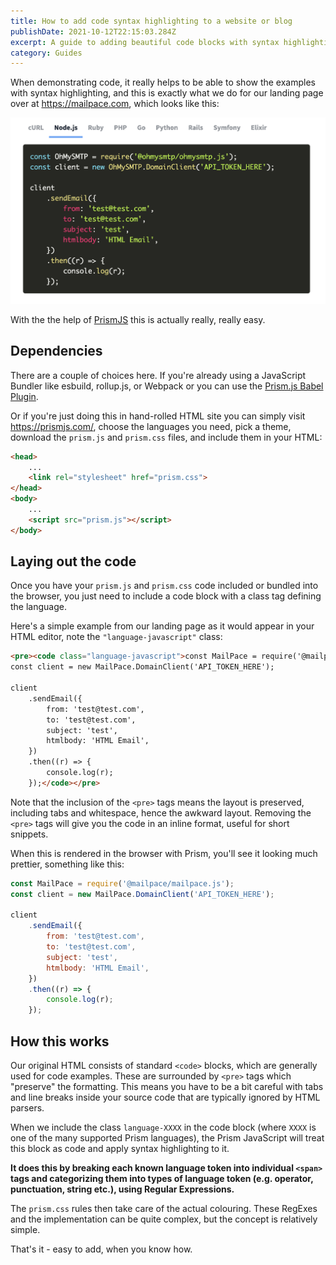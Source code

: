 ```yaml
---
title: How to add code syntax highlighting to a website or blog
publishDate: 2021-10-12T22:15:03.284Z
excerpt: A guide to adding beautiful code blocks with syntax highlighting to a website, application or blog
category: Guides
---
```


When demonstrating code, it really helps to be able to show the examples with syntax highlighting, and this is exactly what we do for our landing page over at https://mailpace.com, which looks like this:

![An example of code syntax highlighting](../../assets/images/blog/code-syntax-highlighting-example.png)

With the the help of [PrismJS](https://prismjs.com/) this is actually really, really easy.

## Dependencies

There are a couple of choices here. If you're already using a JavaScript Bundler like esbuild, rollup.js, or Webpack or you can use the [Prism.js Babel Plugin](https://github.com/mAAdhaTTah/babel-plugin-prismjs).

Or if you're just doing this in hand-rolled HTML site you can simply visit https://prismjs.com/, choose the languages you need, pick a theme, download the `prism.js` and `prism.css` files, and include them in your HTML:

```html
<head>
    ...
    <link rel="stylesheet" href="prism.css">
</head>
<body>
    ...
    <script src="prism.js"></script>
</body>
```

## Laying out the code 

Once you have your `prism.js` and `prism.css` code included or bundled into the browser, you just need to include a code block with a class tag defining the language. 

Here's a simple example from our landing page as it would appear in your HTML editor, note the `"language-javascript"` class:

```html
<pre><code class="language-javascript">const MailPace = require('@mailpace/mailpace.js');
const client = new MailPace.DomainClient('API_TOKEN_HERE');

client
	.sendEmail({
		from: 'test@test.com',
		to: 'test@test.com',
		subject: 'test',
		htmlbody: 'HTML Email',
	})
	.then((r) => {
		console.log(r);
	});</code></pre>
```

Note that the inclusion of the `<pre>` tags means the layout is preserved, including tabs and whitespace, hence the awkward layout. Removing the `<pre>` tags will give you the code in an inline format, useful for short snippets.

When this is rendered in the browser with Prism, you'll see it looking much prettier, something like this:

```js
const MailPace = require('@mailpace/mailpace.js');
const client = new MailPace.DomainClient('API_TOKEN_HERE');

client
	.sendEmail({
		from: 'test@test.com',
		to: 'test@test.com',
		subject: 'test',
		htmlbody: 'HTML Email',
	})
	.then((r) => {
		console.log(r);
	});
```

## How this works

Our original HTML consists of standard `<code>` blocks, which are generally used for code examples. These are surrounded by `<pre>` tags which "preserve" the formatting. This means you have to be a bit careful with tabs and line breaks inside your source code that are typically ignored by HTML parsers.

When we include the class `language-XXXX` in the code block (where `XXXX` is one of the many supported Prism languages), the Prism JavaScript will treat this block as code and apply syntax highlighting to it. 

**It does this by breaking each known language token into individual `<span>` tags and categorizing them into types of language token (e.g. operator, punctuation, string etc.), using Regular Expressions.**

The `prism.css` rules then take care of the actual colouring. These RegExes and the implementation can be quite complex, but the concept is relatively simple.

That's it - easy to add, when you know how.
